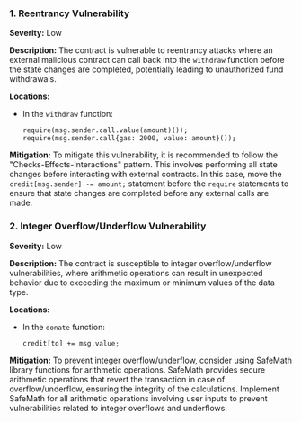 ### 1. **Reentrancy Vulnerability**

**Severity:**
Low

**Description:**
The contract is vulnerable to reentrancy attacks where an external malicious contract can call back into the `withdraw` function before the state changes are completed, potentially leading to unauthorized fund withdrawals.

**Locations:**

- In the `withdraw` function:
  ```solidity
  require(msg.sender.call.value(amount)());
  require(msg.sender.call{gas: 2000, value: amount}());
  ```

**Mitigation:**
To mitigate this vulnerability, it is recommended to follow the "Checks-Effects-Interactions" pattern. This involves performing all state changes before interacting with external contracts. In this case, move the `credit[msg.sender] -= amount;` statement before the `require` statements to ensure that state changes are completed before any external calls are made.

### 2. **Integer Overflow/Underflow Vulnerability**

**Severity:**
Low

**Description:**
The contract is susceptible to integer overflow/underflow vulnerabilities, where arithmetic operations can result in unexpected behavior due to exceeding the maximum or minimum values of the data type.

**Locations:**

- In the `donate` function:
  ```solidity
  credit[to] += msg.value;
  ```

**Mitigation:**
To prevent integer overflow/underflow, consider using SafeMath library functions for arithmetic operations. SafeMath provides secure arithmetic operations that revert the transaction in case of overflow/underflow, ensuring the integrity of the calculations. Implement SafeMath for all arithmetic operations involving user inputs to prevent vulnerabilities related to integer overflows and underflows.
